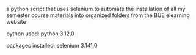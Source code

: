 a python script that uses selenium to automate the installation of all my semester course materials into organized folders
from the BUE elearning website

python used:
python                    3.12.0

packages installed:
selenium                  3.141.0 